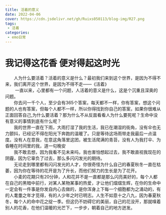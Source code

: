 ```yaml
---
title: 活着的意义
date: 2022-04-06
cover: https://cdn.jsdelivr.net/gh/Ruixs050113/blog-img/R27.png
tags:
 - 活着
categories:
 - emo日常
---
```


# 我记得这花香 便对得起这时光

&emsp;&emsp;人为什么要活着？活着的意义是什么？最初我们来到这个世界，是因为不得不来，我们离开这个世界，是因为不得不走——《活着》<br>
&emsp;&emsp; 一直以来，心里都有一个问题，人活着的意义是什么，这是个沉重且深奥的问题。<br>
&emsp;&emsp;你去问一千个人，至少会有365个答案，每天都不一样，你有答案，想这个问题的人也有答案，但每个人都不一样，所以你得找到你自己的答案，如果你很难从正面回答自己,为什么要活着？那为什么不从反面看看人为什么要死呢？生命中没有意义的事情到底有什么呢？<br>
&emsp;&emsp;我的世界一直在下雨，大雨打湿了我的生活，我已在潮湿的街角，没有伞也无力颤抖，已经记不得在阳光下奔跑的温暖了。只是等待这场雨带走我最后一点温度。没有人在意我，在意这角落里这团，被生活爬满的青苔，没有人为我打伞、为昏睡在时间里的我，道一句晚安<br>
&emsp;&emsp;我不敢去想，因为我看不见未来吗，我也害怕想起过去，我不敢直视我现在的阴霾，因为它辜负了过去，那么多闪闪发光的期待。<br>
&emsp;&emsp;无论走到哪里都有闪闪发光的人才，你很奇怪为什么自己的春夏秋冬一直在枯萎，因为你在等待的花开是为了升长，而他们努力的生长是为了花开。<br>
&emsp;&emsp;小麦的花期只有20分钟，人和花并不是一直都是那么闪亮美好的，每个人都在自己的黑暗中前行，对某人某物某事的热爱，才让他们熠熠生辉，在你的生命中一定会有一件事是你发自内心去做的，是你浑身上下每一个细胞都为之涌动的，有的人耄耋之年才觅得，有的人少年之时已明志。人生不如意十之八九，因为春夏秋冬，每个人的命中花之绽一季。但这仍不妨碍它的美丽，自己的花没开，那就嗅着别人的花香，在他们温暖的光芒下，一步步，朝着自己的地方迸发。<br>


  



